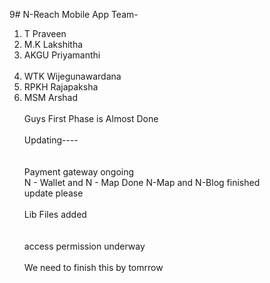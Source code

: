 9# N-Reach Mobile App
Team- <br>
1. T Praveen<br>
2. M.K Lakshitha<br>
3. AKGU Priyamanthi<br><br>
4. WTK Wijegunawardana <br>
5. RPKH Rajapaksha 
6. MSM Arshad<br>
<br>Guys First Phase is Almost Done</br>
<br> Updating---- </br><br>
<br>Payment gateway ongoing</br>
   N - Wallet and N - Map Done
   N-Map and N-Blog finished
<br> update please </br>
<br>Lib Files added </br> <br>
<br> access permission underway</br>
<br>We need to finish this by tomrrow</br>
</br>
